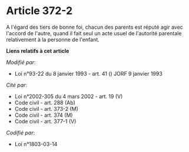 # Article 372-2

A l'égard des tiers de bonne foi, chacun des parents est réputé agir avec l'accord de l'autre, quand il fait seul un acte
usuel de l'autorité parentale relativement à la personne de l'enfant.

**Liens relatifs à cet article**

_Modifié par_:

  - Loi n°93-22 du 8 janvier 1993 - art. 41 () JORF 9 janvier 1993

_Cité par_:

  - Loi n°2002-305 du 4 mars 2002 - art. 19 (V)
  - Code civil - art. 288 (Ab)
  - Code civil - art. 373-2 (M)
  - Code civil - art. 374 (M)
  - Code civil - art. 377-1 (V)

_Codifié par_:

  - Loi n°1803-03-14
